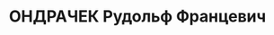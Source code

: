 ---
title: ОНДРАЧЕК Рудольф Францевич
description: "Род. в 1900 году в Знойме и вырос в Вене. В 1926 г. по политическим\
  \ причинам переехал в Россию, где сначала работал редактором газеты \"Новости\"\
  \ в Энгельсе в Республике немцев Поволжья, а затем функционером Коминтерна и профсоюзной\
  \ организации \"Профинтерн\". Ондрачек был членом КПЧ. В 1933 году он отправился\
  \ через Копенгаген в Германию, где был арестован и приговорен к 15 месяцам тюремного\
  \ заключения за государственную измену. Затем он вернулся в СССР.\n В 1936 году\
  \ Ондрачек стал советским гражданином. Арестован 1 февраля 1937 года. 10 ноября\
  \ 1937 года ВК ВС СССР приговорен к десяти годам лишения свободы в лагере. Умер\
  \ 24.11.1939. Карло Штайнер (Karl Steiner), заключенный вместе с ним в тюрьму на\
  \ Соловецких островах и в Норильске, описывает смерть Ондрачека в ноябре 1939 года\
  \ в своих мемуарах 7000 дней в Сибири."
---